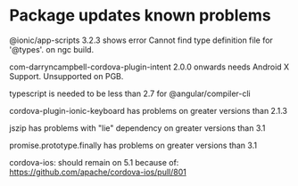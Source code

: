 Package updates known problems
=================

@ionic/app-scripts 3.2.3 shows error Cannot find type definition file for '@types'. on ngc build.

com-darryncampbell-cordova-plugin-intent 2.0.0 onwards needs Android X Support. Unsupported on PGB.

typescript is needed to be less than 2.7 for @angular/compiler-cli

cordova-plugin-ionic-keyboard has problems on greater versions than 2.1.3

jszip has problems with "lie" dependency on greater versions than 3.1

promise.prototype.finally has problems on greater versions than 3.1

cordova-ios: should remain on 5.1 because of: https://github.com/apache/cordova-ios/pull/801

